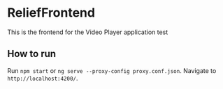 # ReliefFrontend

This is the frontend for the Video Player application test

## How to run

Run `npm start` or `ng serve --proxy-config proxy.conf.json`.
Navigate to `http://localhost:4200/`.
